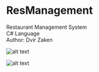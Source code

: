 # ResManagement

Restaurant Management System <br/>
C# Language <br/>
Author: Dvir Zaken <br/>

![alt text](https://firebasestorage.googleapis.com/v0/b/bizbaz-8ccf8.appspot.com/o/BusinessLogo%2F1558443704502_LOGO.jpg?alt=media&token=05f7ccf9-655e-4d97-bce0-297603cbb7d9)

![alt text](https://ibb.co/YLjvxpC)

